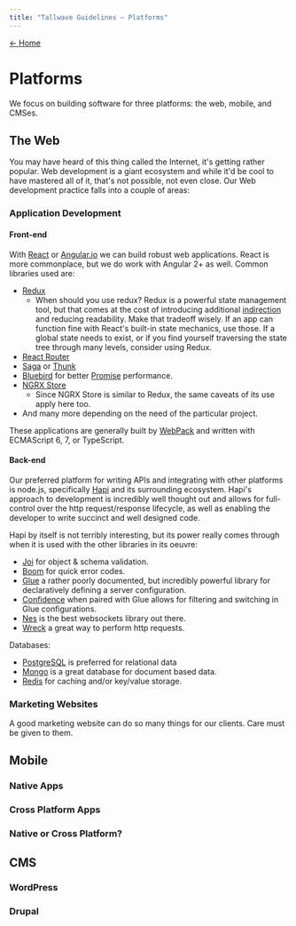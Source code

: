 ```yaml
---
title: "Tallwave Guidelines — Platforms"
---
```


[&larr; Home](/guidelines)

# Platforms

We focus on building software for three platforms: the web, mobile, and CMSes.

## The Web

You may have heard of this thing called the Internet, it's getting rather popular. Web development is a giant ecosystem and while it'd be cool to have mastered all of it, that's not possible, not even close. Our Web development practice falls into a couple of areas:

### Application Development

#### Front-end

With [React](https://facebook.github.io/react/) or [Angular.io](https://angular.io/) we can build robust web applications. React is more commonplace, but we do work with Angular 2+ as well. Common libraries used are:

 * [Redux](http://redux.js.org/)
   * When should you use redux? Redux is a powerful state management tool, but that comes at the cost of introducing additional [indirection](https://medium.com/@dan_abramov/you-might-not-need-redux-be46360cf367) and reducing readability. Make that tradeoff wisely. If an app can function fine with React's built-in state mechanics, use those. If a global state needs to exist, or if you find yourself traversing the state tree through many levels, consider using Redux.
 * [React Router](https://github.com/ReactTraining/react-router)
 * [Saga](https://github.com/redux-saga/redux-saga) or [Thunk](https://github.com/gaearon/redux-thunk)
 * [Bluebird](http://bluebirdjs.com/docs/getting-started.html) for better [Promise](https://developer.mozilla.org/en-US/docs/Web/JavaScript/Reference/Global_Objects/Promise) performance.
 * [NGRX Store](https://github.com/ngrx/store)
   * Since NGRX Store is similar to Redux, the same caveats of its use apply here too.
 * And many more depending on the need of the particular project.

 These applications are generally built by [WebPack](https://webpack.github.io/) and written with ECMAScript 6, 7, or TypeScript.

#### Back-end

Our preferred platform for writing APIs and integrating with other platforms is node.js, specifically [Hapi](https://hapijs.com/) and its surrounding ecosystem. Hapi's approach to development is incredibly well thought out and allows for full-control over the http request/response lifecycle, as well as enabling the developer to write succinct and well designed code.

Hapi by itself is not terribly interesting, but its power really comes through when it is used with the other libraries in its oeuvre:

 * [Joi](https://github.com/hapijs/joi) for object & schema validation.
 * [Boom](https://github.com/hapijs/boom) for quick error codes.
 * [Glue](https://github.com/hapijs/glue) a rather poorly documented, but incredibly powerful library for declaratively defining a server configuration.
 * [Confidence](https://github.com/hapijs/confidence) when paired with Glue allows for filtering and switching in Glue configurations.
 * [Nes](https://github.com/hapijs/nes) is the best websockets library out there.
 * [Wreck](https://github.com/hapijs/wreck) a great way to perform http requests.

 Databases:

 * [PostgreSQL]() is preferred for relational data
 * [Mongo](https://www.mongodb.com/) is a great database for document based data.
 * [Redis](https://redis.io/) for caching and/or key/value storage.

 ### Marketing Websites

 A good marketing website can do so many things for our clients. Care must be given to them.

 ## Mobile

 ### Native Apps

 ### Cross Platform Apps

 ### Native or Cross Platform?

 ## CMS

 ### WordPress

 ### Drupal
